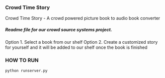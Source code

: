 ### Crowd Time Story ###
Crowd Time Story - A crowd powered picture book to audio book converter

##### Readme file for our crowd source systems project. #####
Option 1. Select a book from our shelf
Option 2. Create a customized story for yourself and it will be added to our shelf once the book is finished


### HOW TO RUN ###
```python runserver.py```
